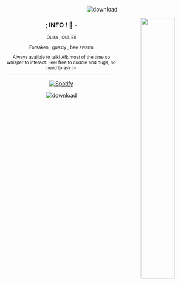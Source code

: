 <div align="center">

 ![download](https://github.com/user-attachments/assets/952fd4f0-0e1b-498d-9f38-94416ffdadf9)


  <img align="right" width="42%" src="https://github.com/user-attachments/assets/0707669d-935b-45ff-a12a-2d3a6b039819">

### ; INFO ! 🍕 -

  <small>
Quira , Qui, Eli

Forsaken , guesty , bee swarm
    
Always availble to talk! Afk most of the time so whisper to interact.
Feel free to cuddle and hugs, no need to ask :>


----------------------------------------
</small>

[![Spotify](https://spotify-github-readme.vercel.app/api/spotify)](https://open.spotify.com/playlist/6pt4jLCkYxQRuOG48JMHg7)

</div>

<div align="center">

   ![download](https://github.com/user-attachments/assets/f61ec0a7-83a6-47e1-82f0-4bf14ee928c1)
